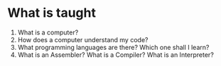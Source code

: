 # What is taught

1. What is a computer?
2. How does a computer understand my code?
3. What programming languages are there? Which one shall I learn?
4. What is an Assembler? What is a Compiler? What is an Interpreter?